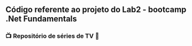 ## Código referente ao projeto do Lab2 - bootcamp .Net Fundamentals

### :tv: Repositório de séries de TV :cinema:



